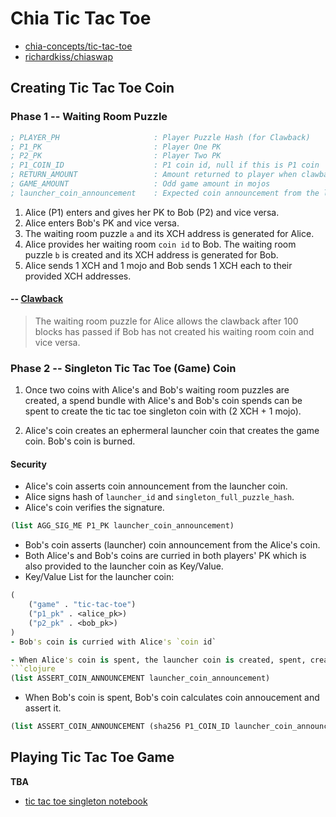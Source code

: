 # Chia Tic Tac Toe
- [chia-concepts/tic-tac-toe](https://github.com/kimsk/chia-concepts/blob/main/notebooks/misc/tic-tac-toe/README.md)
- [richardkiss/chiaswap](https://github.com/richardkiss/chiaswap)


## Creating Tic Tac Toe Coin

### Phase 1 -- Waiting Room Puzzle
```clojure
; PLAYER_PH                     : Player Puzzle Hash (for Clawback)
; P1_PK                         : Player One PK
; P2_PK                         : Player Two PK
; P1_COIN_ID                    : P1 coin id, null if this is P1 coin
; RETURN_AMOUNT                 : Amount returned to player when clawback in mojos
; GAME_AMOUNT                   : Odd game amount in mojos
; launcher_coin_announcement    : Expected coin announcement from the launcher coin, null if Clawback
```

1. Alice (P1) enters and gives her PK to Bob (P2) and vice versa.
1. Alice enters Bob's PK and vice versa.
1. The waiting room puzzle `a` and its XCH address is generated for Alice.
1. Alice provides her waiting room `coin id` to Bob. The waiting room puzzle `b` is created and its XCH address is generated for Bob.
1. Alice sends 1 XCH and 1 mojo and Bob sends 1 XCH each to their provided XCH addresses.

#### -- [Clawback](./notebook/clawback.ipynb)
> The waiting room puzzle for Alice allows the clawback after 100 blocks has passed if Bob has not created his waiting room coin and vice versa.

### Phase 2 -- Singleton Tic Tac Toe (Game) Coin
1. Once two coins with Alice's and Bob's waiting room puzzles are created, a spend bundle with Alice's and Bob's coin spends can be spent to create the tic tac toe singleton coin with (2 XCH + 1 mojo).

1. Alice's coin creates an ephermeral launcher coin that creates the game coin. Bob's coin is burned.

#### Security
- Alice's coin asserts coin announcement from the launcher coin.
- Alice signs hash of `launcher_id` and `singleton_full_puzzle_hash`.
- Alice's coin verifies the signature.
```clojure
(list AGG_SIG_ME P1_PK launcher_coin_announcement)
```
- Bob's coin asserts (launcher) coin announcement from the Alice's coin.
- Both Alice's and Bob's coins are curried in both players' PK which is also provided to the launcher coin as Key/Value.
- Key/Value List for the launcher coin:
```clojure
(
    ("game" . "tic-tac-toe")
    ("p1_pk" . <alice_pk>)
    ("p2_pk" . <bob_pk>)
)
- Bob's coin is curried with Alice's `coin id`

- When Alice's coin is spent, the launcher coin is created, spent, creating the game coin and generate the coin announcement. Alice's coin calculates coin announcement and assert it.
```clojure
(list ASSERT_COIN_ANNOUNCEMENT launcher_coin_announcement)
```

- When Bob's coin is spent, Bob's coin calculates coin annoucement and assert it.
```clojure
(list ASSERT_COIN_ANNOUNCEMENT (sha256 P1_COIN_ID launcher_coin_announcement))
```
## Playing Tic Tac Toe Game
**TBA**
- [tic tac toe singleton notebook](https://github.com/kimsk/chia-concepts/blob/main/notebooks/misc/tic-tac-toe/singleton.ipynb)
